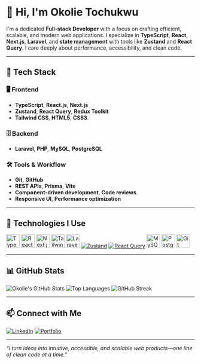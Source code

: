 # 👋 Hi, I'm Okolie Tochukwu

I'm a dedicated **Full-stack Developer** with a focus on crafting efficient, scalable, and modern web applications. I specialize in **TypeScript**, **React**, **Next.js**, **Laravel**, and **state management** with tools like **Zustand** and **React Query**. I care deeply about performance, accessibility, and clean code.

---

## 🚀 Tech Stack

### 🖥️ Frontend
- **TypeScript**, **React.js**, **Next.js**
- **Zustand**, **React Query**, **Redux Toolkit**
- **Tailwind CSS**, **HTML5**, **CSS3**.

### 🗄️ Backend 
- **Laravel**, **PHP**, **MySQL**, **PostgreSQL**

### 🛠️ Tools & Workflow
- **Git**, **GitHub**
- **REST APIs**, **Prisma**, **Vite**
- **Component-driven development**, **Code reviews**
- **Responsive UI**, **Performance optimization**

---

## 🧰 Technologies I Use

<p align="left">
  <a href="https://www.typescriptlang.org/" target="_blank"><img src="https://raw.githubusercontent.com/danielcranney/readme-generator/main/public/icons/skills/typescript-colored.svg" width="36" height="36" alt="TypeScript" /></a>
  <a href="https://reactjs.org/" target="_blank"><img src="https://raw.githubusercontent.com/danielcranney/readme-generator/main/public/icons/skills/react-colored.svg" width="36" height="36" alt="React" /></a>
  <a href="https://nextjs.org/" target="_blank"><img src="https://raw.githubusercontent.com/danielcranney/readme-generator/main/public/icons/skills/nextjs-colored.svg" width="36" height="36" alt="Next.js" /></a>
  <a href="https://tailwindcss.com/" target="_blank"><img src="https://raw.githubusercontent.com/danielcranney/readme-generator/main/public/icons/skills/tailwindcss-colored.svg" width="36" height="36" alt="TailwindCSS" /></a>
  <a href="https://laravel.com/" target="_blank"><img src="https://raw.githubusercontent.com/danielcranney/readme-generator/main/public/icons/skills/laravel-colored.svg" width="36" height="36" alt="Laravel" /></a>
  <a href="https://zustand-demo.pmnd.rs/" target="_blank"><img src="https://img.shields.io/badge/Zustand-grey?style=flat&logo=react&logoColor=white" alt="Zustand" /></a>
  <a href="https://tanstack.com/query/v5" target="_blank"><img src="https://img.shields.io/badge/React%20Query-red?style=flat&logo=reactquery&logoColor=white" alt="React Query" /></a>
  <a href="https://www.mysql.com/" target="_blank"><img src="https://raw.githubusercontent.com/danielcranney/readme-generator/main/public/icons/skills/mysql-colored.svg" width="36" height="36" alt="MySQL" /></a>
  <a href="https://www.postgresql.org/" target="_blank"><img src="https://raw.githubusercontent.com/danielcranney/readme-generator/main/public/icons/skills/postgresql-colored.svg" width="36" height="36" alt="PostgreSQL" /></a>
  <a href="https://git-scm.com/" target="_blank"><img src="https://raw.githubusercontent.com/danielcranney/readme-generator/main/public/icons/skills/git-colored.svg" width="36" height="36" alt="Git" /></a>
</p>

---

## 📊 GitHub Stats

![Okolie's GitHub Stats](https://github-readme-stats.vercel.app/api?username=ticoniq&show_icons=true&theme=dark)
![Top Languages](https://github-readme-stats.vercel.app/api/top-langs/?username=ticoniq&layout=compact&theme=radical)
![GitHub Streak](https://github-readme-streak-stats.herokuapp.com/?user=ticoniq&theme=tokyonight&hide_border=false)

---

## 📫 Connect with Me

[![LinkedIn](https://img.shields.io/badge/LinkedIn-Tochukwu-blue?style=for-the-badge&logo=linkedin)](https://www.linkedin.com/in/ticoniq)
[![Portfolio](https://img.shields.io/badge/Portfolio-ticoniq.com-orange?style=for-the-badge&logo=google-chrome)](https://ticoniq.com)

---

_“I turn ideas into intuitive, accessible, and scalable web products—one line of clean code at a time.”_
